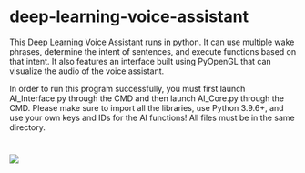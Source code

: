 # deep-learning-voice-assistant
This Deep Learning Voice Assistant runs in python. It can use multiple wake phrases, determine the intent of sentences, and execute functions based on that intent. It also features an interface built using PyOpenGL that can visualize the audio of the voice assistant.  

In order to run this program successfully, you must first launch AI_Interface.py through the CMD and then launch AI_Core.py through the CMD. Please make sure to import all the libraries, use Python 3.9.6+, and use your own keys and IDs for the AI functions! All files must be in the same directory. 


<h1 align = "center>**User Interface**</h1>
<p align="center">
  <img src="https://user-images.githubusercontent.com/66987198/175840919-02cb5784-98b8-4c6c-9fae-00ec5c7503d1.jpg" />
</p>

